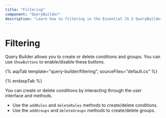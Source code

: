 ```yaml
---
title: "Filtering"
component: "QueryBuilder"
description: "Learn how to filtering in the Essential JS 2 QueryBuilder control."
---
```


# Filtering

Query Builder allows you to create or delete conditions and groups. You can use `ShowButtons` to enable/disable these buttons.

{% aspTab template="query-builder/filtering", sourceFiles="default.cs" %}

{% endaspTab %}

You can create or delete conditions by interacting through the user interface and methods.

* Use the `addRules` and `deleteRules` methods to create/delete conditions.
* Use the `addGroups` and `deleteGroups` methods to create/delete groups.